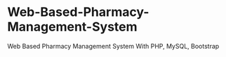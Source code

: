 # Web-Based-Pharmacy-Management-System
Web Based Pharmacy Management System With PHP, MySQL, Bootstrap
